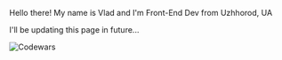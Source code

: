 Hello there!
My name is Vlad and I'm Front-End Dev from Uzhhorod, UA

I'll be updating this page in future...

![Codewars](https://www.codewars.com/users/usotsuki_v/badges/large/)

